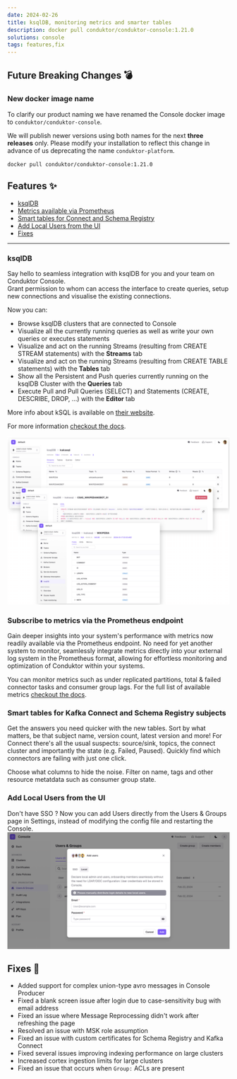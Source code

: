 ```yaml
---
date: 2024-02-26
title: ksqlDB, monitoring metrics and smarter tables
description: docker pull conduktor/conduktor-console:1.21.0
solutions: console
tags: features,fix
---
```


## Future Breaking Changes 💣
### New docker image name
To clarify our product naming we have renamed the Console docker image to `conduktor/conduktor-console`.

We will publish newer versions using both names for the next **three releases** only. Please modify your installation to reflect this change in advance of us deprecating the name `conduktor-platform`.

````shell
docker pull conduktor/conduktor-console:1.21.0
````

## Features ✨

- [ksqlDB](#ksql-db)
- [Metrics available via Prometheus](#subscribe-to-metrics-via-the-prometheus-endpoint)
- [Smart tables for Connect and Schema Registry](#smart-tables-for-kafka-connect-and-schema-registry-subjects)
- [Add Local Users from the UI](#add-local-users-from-the-ui)
- [Fixes](#fixes-🔨)

---

### ksqlDB
Say hello to seamless integration with ksqlDB for you and your team on Conduktor Console.   
Grant permission to whom can access the interface to create queries, setup new connections and visualise the existing connections.

Now you can:

* Browse ksqlDB clusters that are connected to Console
* Visualize all the currently running queries as well as write your own queries or executes statements
* Visualize and act on the running Streams (resulting from CREATE STREAM statements) with the **Streams** tab
* Visualize and act on the running Streams (resulting from CREATE TABLE statements) with the **Tables** tab
* Show all the Persistent and Push queries currently running on the ksqlDB Cluster with the **Queries** tab
* Execute Pull and Pull Queries (SELECT) and Statements (CREATE, DESCRIBE, DROP, ...) with the **Editor** tab

More info about kSQL is available on [their website](https://docs.ksqldb.io/en/latest/concepts/).

For more information [checkout the docs](https://docs.conduktor.io/platform/navigation/console/ksqldb/).

![New navigation](/images/changelog/platform/v21/ksqlComp.png)

### Subscribe to metrics via the Prometheus endpoint

Gain deeper insights into your system's performance with metrics now readily available via the Prometheus endpoint. No need for yet another system to monitor, seamlessly integrate metrics directly into your external log system in the Prometheus format, allowing for effortless monitoring and optimization of Conduktor within your systems.

You can monitor metrics such as under replicated partitions, total & failed connector tasks and consumer group lags. For the full list of available metrics [checkout the docs](https://docs.conduktor.io/platform/reference/metric-reference/).

### Smart tables for Kafka Connect and Schema Registry subjects

Get the answers you need quicker with the new tables. Sort by what matters, be that subject name, version count, latest version and more! For Connect there's all the usual suspects: source/sink, topics, the connect cluster and importantly the state (e.g. Failed, Paused). Quickly find which connectors are failing with just one click. 

Choose what columns to hide the noise. Filter on name, tags and other resource metatdata such as consumer group state.

### Add Local Users from the UI

Don't have SSO ? Now you can add Users directly from the Users & Groups page in Settings, instead of modifying the config file and restarting the Console.
![Add Users](/images/changelog/platform/v21/add-users.png)

## Fixes 🔨
- Added support for complex union-type avro messages in Console Producer
- Fixed a blank screen issue after login due to case-sensitivity bug with email address
- Fixed an issue where Message Reprocessing didn't work after refreshing the page
- Resolved an issue with MSK role assumption
- Fixed an issue with custom certificates for Schema Registry and Kafka Connect
- Fixed several issues improving indexing performance on large clusters
- Increased cortex ingestion limits for large clusters
- Fixed an issue that occurs when `Group:` ACLs are present
